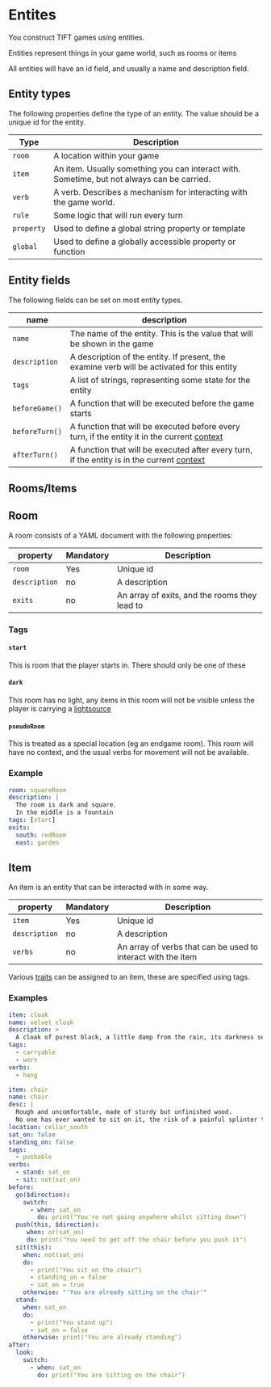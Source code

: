 # Entites

You construct TIFT games using entities.

Entities represent things in your game world, such as rooms or items

All entities will have an id field, and usually a name and description field.

## Entity types
The following properties define the type of an entity. The value should be a unique id for the entity.

| Type | Description |
|------|-------------|
| `room` | A location within your game |
| `item` | An item. Usually something you can interact with. Sometime, but not always can be carried. |
| `verb` | A verb. Describes a mechanism for interacting with the game world. |
| `rule` | Some logic that will run every turn |
| `property` | Used to define a global string property or template |
| `global` | Used to define a globally accessible property or function |


## Entity fields
The following fields can be set on most entity types.

| name | description |
|------|-------------|
| `name` | The name of the entity.  This is the value that will be shown in the game |
| `description` | A description of the entity. If present, the examine verb will be activated for this entity |
| `tags` | A list of strings, representing some state for the entity |
| `beforeGame()` | A function that will be executed before the game starts |
| `beforeTurn()` | A function that will be executed before every turn, if the entity it in the current  [context](context.md) |
| `afterTurn()` | A function that will be executed after every turn, if the entity is in the current [context](context.md) |


## Rooms/Items

## Room

A room consists of a YAML document with the following properties:

|property| Mandatory | Description |
|---|---|---|
|`room`|Yes|Unique id|
|`description`|no|A description|
|`exits`|no|An array of exits, and the rooms they lead to|

### Tags
#### `start`
This is room that the player starts in.  There should only be one of these

#### `dark`
This room has no light, any items in this room will not be visible unless the player is carrying a [lightsource](./traits.md#light-sources)

#### `pseudoRoom`
This is treated as a special location (eg an endgame room). This room will have no context, and the usual verbs for movement will not be available.

### Example
```yaml
room: squareRoom
description: |
  The room is dark and square.
  In the middle is a fountain
tags: [start]
exits:
  south: redRoom
  east: garden
```


## Item

An item is an entity that can be interacted with in some way.

|property| Mandatory | Description |
|---|---|---|
|`item`|Yes|Unique id|
|`description`|no|A description|
|`verbs`|no|An array of verbs that can be used to interact with the item|

Various [traits](traits.md) can be assigned to an item, these are specified using tags.

### Examples
```yaml
item: cloak
name: velvet cloak
description: >
  A cloak of purest black, a little damp from the rain, its darkness seems to suck in all the light.
tags:
  - carryable
  - worn
verbs:
  - hang
```

```yaml
item: chair
name: chair
desc: |
  Rough and uncomfortable, made of sturdy but unfinished wood.
  No one has ever wanted to sit on it, the risk of a painful splinter too high.
location: cellar_south
sat_on: false
standing_on: false
tags:
  - pushable
verbs: 
  - stand: sat_on
  - sit: not(sat_on) 
before:
  go($direction):
    switch:
      - when: sat_on
        do: print("You're not going anywhere whilst sitting down")
  push(this, $direction):
     when: or(sat_on)
     do: print("You need to get off the chair before you push it")
  sit(this):
    when: not(sat_on)
    do: 
      - print("You sit on the chair")
      - standing_on = false
      - sat_on = true
    otherwise: "'You are already sitting on the chair'"
  stand:
    when: sat_on
    do:
      - print("You stand up")
      - sat_on = false
    otherwise: print("You are already standing")
after:
  look:
    switch:
      - when: sat_on
        do: print("You are sitting on the chair")
```